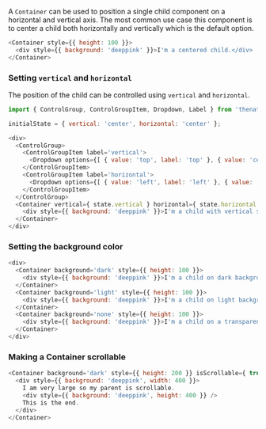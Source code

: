 A `Container` can be used to position a single child component on a horizontal and vertical axis. The most common use case this component is to center a child both horizontally and vertically which is the default option.

```javascript
<Container style={{ height: 100 }}>
  <div style={{ background: 'deeppink' }}>I'm a centered child.</div>
</Container>
```

### Setting `vertical` and `horizontal`

The position of the child can be controlled using `vertical` and `horizontal`.

```javascript
import { ControlGroup, ControlGroupItem, Dropdown, Label } from 'thenativeweb-ux';

initialState = { vertical: 'center', horizontal: 'center' };

<div>
  <ControlGroup>
    <ControlGroupItem label='vertical'>
      <Dropdown options={[ { value: 'top', label: 'top' }, { value: 'center', label: 'center'}, { value: 'bottom', label: 'bottom' }, { value: 'stretch', label: 'stretch' } ]} value={ state.vertical } onChange={ value => setState({ vertical: value })} />
    </ControlGroupItem>
    <ControlGroupItem label='horizontal'>
      <Dropdown options={[ { value: 'left', label: 'left' }, { value: 'center', label: 'center' }, { value: 'right', label: 'right' }, { value: 'stretch', label: 'stretch' } ]} value={ state.horizontal } onChange={ value => setState({ horizontal: value })} />
    </ControlGroupItem>
  </ControlGroup>
  <Container vertical={ state.vertical } horizontal={ state.horizontal } style={{ height: 200 }}>
    <div style={{ background: 'deeppink' }}>I'm a child with vertical set to `{state.vertical}` and horizontal set to `{state.horizontal}`.</div>
  </Container>
</div>
```

### Setting the background color

```javascript
<div>
  <Container background='dark' style={{ height: 100 }}>
    <div style={{ background: 'deeppink' }}>I'm a child on dark background.</div>
  </Container>
  <Container background='light' style={{ height: 100 }}>
    <div style={{ background: 'deeppink' }}>I'm a child on light background.</div>
  </Container>
  <Container background='none' style={{ height: 100 }}>
    <div style={{ background: 'deeppink' }}>I'm a child on a transparent background.</div>
  </Container>
</div>
```

### Making a Container scrollable

```javascript
<Container background='dark' style={{ height: 200 }} isScrollable={ true }>
  <div style={{ background: 'deeppink', width: 400 }}>
    I am very large so my parent is scrollable.
    <div style={{ background: 'deeppink', height: 400 }} />
    This is the end.
  </div>
</Container>
```
